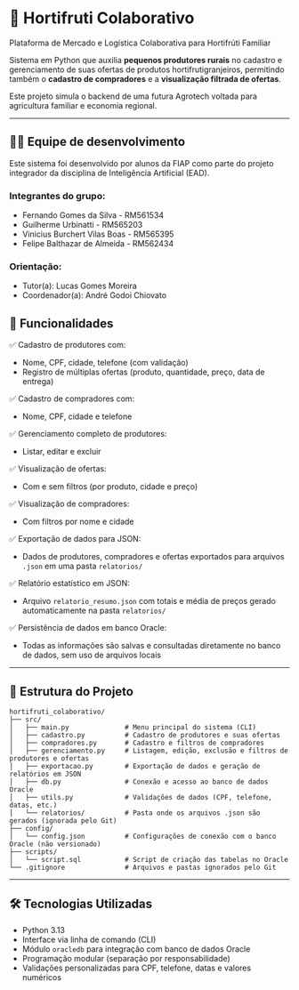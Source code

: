 # 🌱 Hortifruti Colaborativo

Plataforma de Mercado e Logística Colaborativa para Hortifrúti Familiar

Sistema em Python que auxilia **pequenos produtores rurais** no cadastro e gerenciamento de suas ofertas de produtos hortifrutigranjeiros, permitindo também o **cadastro de compradores** e a **visualização filtrada de ofertas**.

Este projeto simula o backend de uma futura Agrotech voltada para agricultura familiar e economia regional.

---

## 👨‍💻 Equipe de desenvolvimento

Este sistema foi desenvolvido por alunos da FIAP como parte do projeto integrador da disciplina de Inteligência Artificial (EAD).

### Integrantes do grupo:
- Fernando Gomes da Silva - RM561534
- Guilherme Urbinatti - RM565203
- Vinicius Burchert Vilas Boas - RM565395
- Felipe Balthazar de Almeida - RM562434

### Orientação:
- Tutor(a): Lucas Gomes Moreira
- Coordenador(a): André Godoi Chiovato

## 📌 Funcionalidades

✅ Cadastro de produtores com:  
- Nome, CPF, cidade, telefone (com validação)  
- Registro de múltiplas ofertas (produto, quantidade, preço, data de entrega)  

✅ Cadastro de compradores com:  
- Nome, CPF, cidade e telefone  

✅ Gerenciamento completo de produtores:  
- Listar, editar e excluir  

✅ Visualização de ofertas:  
- Com e sem filtros (por produto, cidade e preço)  

✅ Visualização de compradores:  
- Com filtros por nome e cidade  

✅ Exportação de dados para JSON:  
- Dados de produtores, compradores e ofertas exportados para arquivos `.json` em uma pasta `relatorios/`

✅ Relatório estatístico em JSON:  
- Arquivo `relatorio_resumo.json` com totais e média de preços gerado automaticamente na pasta `relatorios/`

✅ Persistência de dados em banco Oracle:  
- Todas as informações são salvas e consultadas diretamente no banco de dados, sem uso de arquivos locais  

---

## 📁 Estrutura do Projeto

```
hortifruti_colaborativo/
├── src/
│   ├── main.py              # Menu principal do sistema (CLI)
│   ├── cadastro.py          # Cadastro de produtores e suas ofertas
│   ├── compradores.py       # Cadastro e filtros de compradores
│   ├── gerenciamento.py     # Listagem, edição, exclusão e filtros de produtores e ofertas
│   ├── exportacao.py        # Exportação de dados e geração de relatórios em JSON
│   ├── db.py                # Conexão e acesso ao banco de dados Oracle
│   ├── utils.py             # Validações de dados (CPF, telefone, datas, etc.)
│   └── relatorios/          # Pasta onde os arquivos .json são gerados (ignorada pelo Git)
├── config/
│   └── config.json          # Configurações de conexão com o banco Oracle (não versionado)
├── scripts/
│   └── script.sql           # Script de criação das tabelas no Oracle
└── .gitignore               # Arquivos e pastas ignorados pelo Git
```

---

## 🛠️ Tecnologias Utilizadas

- Python 3.13
- Interface via linha de comando (CLI)  
- Módulo `oracledb` para integração com banco de dados Oracle  
- Programação modular (separação por responsabilidade)  
- Validações personalizadas para CPF, telefone, datas e valores numéricos